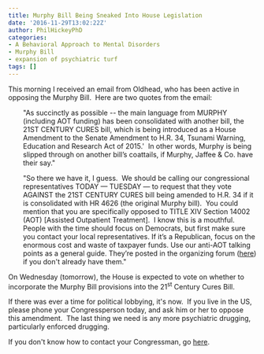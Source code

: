 ```yaml
---
title: Murphy Bill Being Sneaked Into House Legislation
date: '2016-11-29T13:02:22Z'
author: PhilHickeyPhD
categories:
- A Behavioral Approach to Mental Disorders
- Murphy Bill
- expansion of psychiatric turf
tags: []
---
```


This morning I received an email from Oldhead, who has been active in opposing the Murphy Bill.  Here are two quotes from the email:
<p style="padding-left: 30px;">"As succinctly as possible -- the main language from MURPHY (including AOT funding) has been consolidated with another bill, the 21ST CENTURY CURES bill, which is being introduced as a House Amendment to the Senate Amendment to H.R. 34, Tsunami Warning, Education and Research Act of 2015.'  In other words, Murphy is being slipped through on another bill’s coattails, if Murphy, Jaffee &amp; Co. have their say."</p>
<p style="padding-left: 30px;">"So there we have it, I guess.  We should be calling our congressional representatives TODAY — TUESDAY — to request that they vote AGAINST the 21ST CENTURY CURES bill being amended to H.R. 34 if it is consolidated with HR 4626 (the original Murphy bill).  You could mention that you are specifically opposed to TITLE XIV Section 14002 (AOT) [Assisted Outpatient Treatment].  I know this is a mouthful.  People with the time should focus on Democrats, but first make sure you contact your local representatives. If it’s a Republican, focus on the enormous cost and waste of taxpayer funds. Use our anti-AOT talking points as a general guide. They’re posted in the organizing forum (<a href="https://www.madinamerica.com/forums/topic/anti-murphyaot-talking-points/">here</a>) if you don't already have them."</p>
On Wednesday (tomorrow), the House is expected to vote on whether to incorporate the Murphy Bill provisions into the 21<sup>st</sup> Century Cures Bill.

If there was ever a time for political lobbying, it's now.  If you live in the US, please phone your Congressperson today, and ask him or her to oppose this amendment.  The last thing we need is any more psychiatric drugging, particularly enforced drugging.

If you don't know how to contact your Congressman, go <a href="http://www.house.gov/representatives/find/">here</a>.